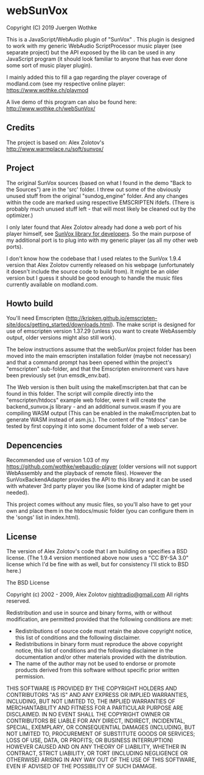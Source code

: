 # webSunVox

Copyright (C) 2019 Juergen Wothke

This is a JavaScript/WebAudio plugin of "SunVox" . This plugin is designed to work with my generic WebAudio 
ScriptProcessor music player (see separate project) but the API exposed by the lib can be used in any 
JavaScript program (it should look familiar to anyone that has ever done some sort of music player plugin). 

I mainly added this to fill a gap regarding the player coverage of modland.com (see my respective online player:
https://www.wothke.ch/playmod


A live demo of this program can also be found here: http://www.wothke.ch/webSunVox/


## Credits

The project is based on: Alex Zolotov's http://www.warmplace.ru/soft/sunvox/ 


## Project

The original SunVox sources (based on what I found in the demo "Back to the Sources") are 
in the 'src' folder. I threw out some of the obviously unused stuff from the original "sundog_engine" folder.
And any changes within the code are marked using respective EMSCRIPTEN ifdefs. (There is probably much unused
stuff left - that will most likely be cleaned out by the optimizer.) 

I only later found that Alex Zolotov already had done a web port of his player himself, see
<a href="http://www.warmplace.ru/soft/sunvox/sunvox_lib-1.9.4c.zip">SunVox library for developers</a>. 
So the main purpose of my additional port is to plug into with my generic player (as all my other web ports).

I don't know how the codebase that I used relates to the SunVox 1.9.4 version that Alex Zolotov currently 
released on his webpage (unfortunately it doesn't include the source code to build from). It might be an older 
version but I guess it should be good enough to handle the music files currently available on modland.com. 

## Howto build

You'll need Emscripten (http://kripken.github.io/emscripten-site/docs/getting_started/downloads.html). The make script 
is designed for use of emscripten version 1.37.29 (unless you want to create WebAssembly output, older versions might 
also still work).

The below instructions assume that the webSunVox project folder has been moved into the main emscripten 
installation folder (maybe not necessary) and that a command prompt has been opened within the 
project's "emscripten" sub-folder, and that the Emscripten environment vars have been previously 
set (run emsdk_env.bat).

The Web version is then built using the makeEmscripten.bat that can be found in this folder. The 
script will compile directly into the "emscripten/htdocs" example web folder, were it will create 
the backend_sunvox.js library - and an additional sunvox.wasm if you are compiling WASM output (This can be enabled in the 
makeEmscripten.bat to generate WASM instead of asm.js.). 
The content of the "htdocs" can be tested by first copying it into some 
document folder of a web server. 


## Depencencies

Recommended use of version 1.03 of my https://github.com/wothke/webaudio-player (older versions will not
support WebAssembly and the playback of remote files). However the SunVoxBackendAdapter provides the API to this
library and it can be used with whatever 3rd party player you like (some kind of adapter might be needed).

This project comes without any music files, so you'll also have to get your own and place them
in the htdocs/music folder (you can configure them in the 'songs' list in index.html).


## License

The version of Alex Zolotov's code that I am building on specifies a BSD license. (The 1.9.4 version 
mentioned above now uses a "CC BY-SA 3.0" license which I'd be fine with as well, but for consistency
I'll stick to BSD here.)

The BSD License

Copyright (c) 2002 - 2009, Alex Zolotov <nightradio@gmail.com>
All rights reserved.

Redistribution and use in source and binary forms, with or without 
modification, are permitted provided that the following conditions are met:

* Redistributions of source code must retain the above copyright notice, 
  this list of conditions and the following disclaimer.
* Redistributions in binary form must reproduce the above copyright notice, 
  this list of conditions and the following disclaimer in the documentation 
  and/or other materials provided with the distribution.
* The name of the author may not be used to endorse or promote products derived 
  from this software without specific prior written permission.

THIS SOFTWARE IS PROVIDED BY THE COPYRIGHT HOLDERS AND CONTRIBUTORS
"AS IS" AND ANY EXPRESS OR IMPLIED WARRANTIES, INCLUDING, BUT NOT
LIMITED TO, THE IMPLIED WARRANTIES OF MERCHANTABILITY AND FITNESS FOR
A PARTICULAR PURPOSE ARE DISCLAIMED. IN NO EVENT SHALL THE COPYRIGHT OWNER OR
CONTRIBUTORS BE LIABLE FOR ANY DIRECT, INDIRECT, INCIDENTAL, SPECIAL,
EXEMPLARY, OR CONSEQUENTIAL DAMAGES (INCLUDING, BUT NOT LIMITED TO,
PROCUREMENT OF SUBSTITUTE GOODS OR SERVICES; LOSS OF USE, DATA, OR
PROFITS; OR BUSINESS INTERRUPTION) HOWEVER CAUSED AND ON ANY THEORY OF
LIABILITY, WHETHER IN CONTRACT, STRICT LIABILITY, OR TORT (INCLUDING
NEGLIGENCE OR OTHERWISE) ARISING IN ANY WAY OUT OF THE USE OF THIS
SOFTWARE, EVEN IF ADVISED OF THE POSSIBILITY OF SUCH DAMAGE.
